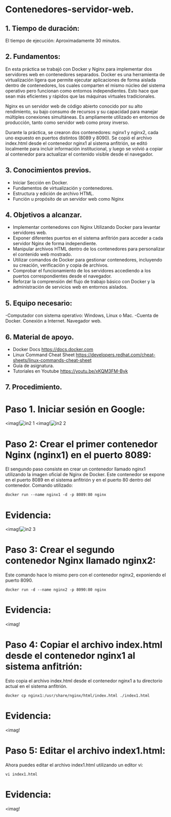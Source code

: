 # Contenedores-servidor-web.
## 1. Tiempo de duración:
El tiempo de ejecución: Aproximadamente 30 minutos.
## 2. Fundamentos:
En esta práctica se trabajó con Docker y Nginx para implementar dos servidores web en contenedores separados. Docker es una herramienta de virtualización ligera que permite ejecutar aplicaciones de forma aislada dentro de contenedores, los cuales comparten el mismo núcleo del sistema operativo pero funcionan como entornos independientes. Esto hace que sean más eficientes y rápidos que las máquinas virtuales tradicionales.

Nginx es un servidor web de código abierto conocido por su alto rendimiento, su bajo consumo de recursos y su capacidad para manejar múltiples conexiones simultáneas. Es ampliamente utilizado en entornos de producción, tanto como servidor web como proxy inverso.

Durante la práctica, se crearon dos contenedores: nginx1 y nginx2, cada uno expuesto en puertos distintos (8089 y 8090). Se copió el archivo index.html desde el contenedor nginx1 al sistema anfitrión, se editó localmente para incluir información institucional, y luego se volvió a copiar al contenedor para actualizar el contenido visible desde el navegador.
## 3. Conocimientos previos.
- Iniciar Sección en Docker.
- Fundamentos de virtualización y contenedores.
- Estructura y edición de archivo HTML.
- Función u propósito de un servidor web como Nginx
## 4. Objetivos a alcanzar.
- Implementar contenedores con Nginx Utilizando Docker para levantar servidores web.
- Exponer diferentes puertos en el sistema anfitrión para acceder a cada servidor Nginx de forma independiente.
- Manipular archivos HTML dentro de los contenedores para personalizar el contenido web mostrado.
- Utilizar comandos de Docker para gestionar contenedores, incluyendo su creación, verificación y copia de archivos.
- Comprobar el funcionamiento de los servidores accediendo a los puertos correspondientes desde el navegador.
- Reforzar la comprensión del flujo de trabajo básico con Docker y la administración de servicios web en entornos aislados.
## 5. Equipo necesario:
-Computador con sistema operativo: Windows, Linux o Mac.
-Cuenta de Docker.
Conexión a Internet.
Navegador web.
## 6. Material de apoyo.
- Docker Docs https://docs.docker.com
- Linux Command Cheat Sheet https://developers.redhat.com/cheat-sheets/linux-commands-cheat-sheet​
- Guía de asignatura.
- Tutoriales en Youtube https://youtu.be/xKQM3FM-Byk
## 7. Procedimiento.
# Paso 1. Iniciar sesión en Google:
<imag!![in2 1](https://github.com/user-attachments/assets/a7d03692-5f10-4ea7-a255-c0fa4ac1c128)
<imag!![in2 2](https://github.com/user-attachments/assets/8b22c324-7977-48fb-802f-c3e5aaf74759)

# Paso 2: Crear el primer contenedor Nginx (nginx1) en el puerto 8089:
El sengundo paso consiste en crear un contenedor llamado nginx1 utilizando la imagen oficial de Nginx de Docker. Este contenedor se expone en el puerto 8089 en el sistema anfitrión y en el puerto 80 dentro del contenedor.
Comando utilizado:
```
docker run --name nginx1 -d -p 8089:80 nginx
```
# Evidencia:
<imag!![in2 3](https://github.com/user-attachments/assets/3cce2760-dd5f-43d1-aa9e-15d7d8719621)

# Paso 3: Crear el segundo contenedor Nginx llamado nginx2:
Este comando hace lo mismo pero con el contenedor nginx2, exponiendo el puerto 8090.
```
docker run -d --name nginx2 -p 8090:80 nginx
```
# Evidencia:
<imag!
# Paso 4: Copiar el archivo index.html desde el contenedor nginx1 al sistema anfitrión:
Esto copia el archivo index.html desde el contenedor nginx1 a tu directorio actual en el sistema anfitrión.
```
docker cp nginx1:/usr/share/nginx/html/index.html ./index1.html
```
# Evidencia:
<imag!
# Paso 5: Editar el archivo index1.html:
Ahora puedes editar el archivo index1.html utilizando un editor vi:
```
vi index1.html
```
# Evidencia:
<imag!
